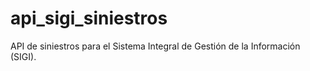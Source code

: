 # api_sigi_siniestros
API de siniestros para el Sistema Integral de Gestión de la Información (SIGI).
